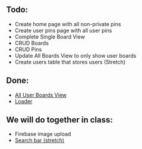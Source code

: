 ## Todo:

- Create home page with all non-private pins
- Create user pins page with all user pins
- Complete Single Board View
- CRUD Boards
- CRUD Pins
- Update All Boards View to only show user boards
- Create users table that stores users (Stretch)

## Done:
- [All User Boards View](https://github.com/nss-evening-cohort-13/react-pinterest/blob/main/src/views/Boards.js)
- [Loader](https://github.com/nss-evening-cohort-13/react-pinterest/blob/main/src/components/Loader/index.js)

## We will do together in class:
- Firebase image upload
- [Search bar (stretch)](https://github.com/nss-evening-cohort-13/react-pinterest/pull/5/files)
